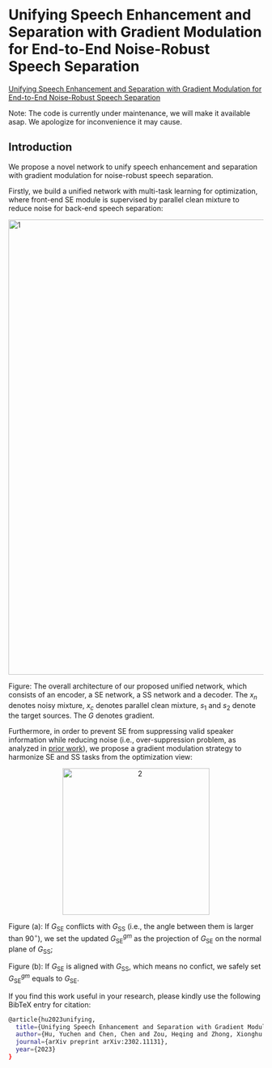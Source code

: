 # Unifying Speech Enhancement and Separation with Gradient Modulation for End-to-End Noise-Robust Speech Separation

[Unifying Speech Enhancement and Separation with Gradient Modulation for End-to-End Noise-Robust Speech Separation](https://arxiv.org/abs/2302.11131)

Note: The code is currently under maintenance, we will make it available asap. We apologize for inconvenience it may cause.

## Introduction

We propose a novel network to unify speech enhancement and separation with gradient modulation for noise-robust speech separation.

Firstly, we build a unified network with multi-task learning for optimization, where front-end SE module is supervised by parallel clean mixture to reduce noise for back-end speech separation:

<img width="900" alt="1" src="https://user-images.githubusercontent.com/90536618/196723450-e190b120-101b-4107-afe3-e6a246dae9af.png">

Figure: The overall architecture of our proposed unified network, which consists of an encoder, a SE network, a SS network and a decoder. The $x_n$ denotes noisy mixture, $x_c$ denotes parallel clean mixture, $s_1$ and $s_2$ denote the target sources. The $G$ denotes gradient.

Furthermore, in order to prevent SE from suppressing valid speaker information while reducing noise (i.e., over-suppression problem, as analyzed in [prior work](https://arxiv.org/abs/2110.05267)), we propose a gradient modulation strategy to harmonize SE and SS tasks from the optimization view:

<div align=center>
<img width="290" alt="2" src="https://user-images.githubusercontent.com/90536618/196723812-da843f8e-faa5-4418-a313-d7f3887f5d34.png">
</div>

Figure (a): If $G_\text{SE}$ conflicts with $G_\text{SS}$ (i.e., the angle between them is larger than $90^\circ$), we set the updated $G_\text{SE}^{gm}$ as the projection of $G_\text{SE}$ on the normal plane of $G_\text{SS}$;

Figure (b): If $G_\text{SE}$ is aligned with $G_\text{SS}$, which means no confict, we safely set $G_\text{SE}^{gm}$ equals to $G_\text{SE}$.

If you find this work useful in your research, please kindly use the following BibTeX entry for citation:

```bash
@article{hu2023unifying,
  title={Unifying Speech Enhancement and Separation with Gradient Modulation for End-to-End Noise-Robust Speech Separation},
  author={Hu, Yuchen and Chen, Chen and Zou, Heqing and Zhong, Xionghu and Chng, Eng Siong},
  journal={arXiv preprint arXiv:2302.11131},
  year={2023}
}
```
